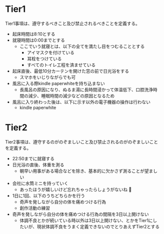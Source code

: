 # Tier1
Tier1事項は、遵守するべきこと及び禁止されるべきことを定義する。

- 起床時間は8:10とする
- 就寝時間は0:00までとする
  - ここでいう就寝とは、以下の全てを満たし目をつむることとする
    - アイマスクを付けている
    - 耳栓をつけている
    - すべてのトイレ工程を済ませている
- 起床直後、最低10分カーテンを開けた窓の前で日光浴をする
  - スマホをいじりながらでも可
- 風呂に入る際kindle paperwhiteを持ち込まない
  - 長風呂の原因になり、ぬるま湯に長時間浸かって体温低下、口腔洗浄時間の減少、睡眠時間の減少などの原因となるため
- 風呂に入り終わった後は、以下に示す以外の電子機器の操作は行わない
  - kindle paperwhite

# Tier2
Tier2事項は、遵守するのがのぞましいこと及び禁止されるのがのぞましいことを定義する。

- 22:50までに就寝する
- 日光浴の直後、体重を測る
  - 朝早い用事がある場合などを除き、基本的に欠かさず測ることが望ましい
- 会社に水筒ミニを持っていく
  - あったほうが嬉しいけど忘れちゃったらしょうがないね :thinking:
- 1日に1回、以下のうちどちらかを行う
  - 奇声を発しながら自分の体を痛めつける行為
  - 創作活動の練習
- 奇声を発しながら自分の体を痛めつける行為の間隔を3日以上開けない
  - 体調不良とかが続いている時以外は3日以上開けない、とかをTier1にしたいが、現状体調不良をうまく定義できないのでとりあえずTier2とする
